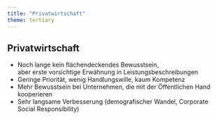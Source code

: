 ```yaml
---
title: "Privatwirtschaft"
theme: tertiary
---
```

## Privatwirtschaft

- Noch lange kein flächendeckendes Bewusstsein,<br/>aber erste vorsichtige Erwähnung in Leistungsbeschreibungen
- Geringe Priorität, wenig Handlungswille, kaum Kompetenz
- Mehr Bewusstsein bei Unternehmen, die mit der Öffentlichen Hand kooperieren
- Sehr langsame Verbesserung (demografischer Wandel, Corporate Social Responsibility)
